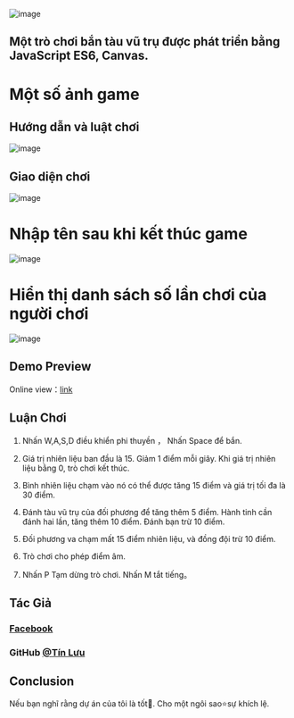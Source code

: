 
![image](https://user-images.githubusercontent.com/107022820/172557517-2913813a-b62f-4de3-8611-985410db9f07.png)

## Một trò chơi bắn tàu vũ trụ được phát triển bằng JavaScript ES6, Canvas.

# Một số ảnh game
## Hướng dẫn và luật chơi
![image](https://user-images.githubusercontent.com/107022820/172556798-4800bd0b-f176-4ebd-97d9-1a52d0d4eb70.png)
## Giao diện chơi
![image](https://user-images.githubusercontent.com/107022820/172557247-2a5fb817-b010-4bb8-94a2-b25c88832aac.png)
# Nhập tên sau khi kết thúc game
![image](https://user-images.githubusercontent.com/107022820/172556968-4f1b1e16-eeda-411d-a987-726ec00fd76d.png)
# Hiển thị danh sách số lần chơi của người chơi
![image](https://user-images.githubusercontent.com/107022820/172557012-e5a22ca4-4da0-432b-8ed2-bb544479eafb.png)

## Demo Preview

Online view：[link](https://4ark.me/star-battle)

## Luận Chơi

1. Nhấn W,A,S,D điều khiển phi thuyền ， Nhấn Space để bắn.

2. Giá trị nhiên liệu ban đầu là 15. Giảm 1 điểm mỗi giây. Khi giá trị nhiên liệu bằng 0, trò chơi kết thúc.

3. Bình nhiên liệu chạm vào nó có thể được tăng 15 điểm và giá trị tối đa là 30 điểm.

4. Đánh tàu vũ trụ của đối phương để tăng thêm 5 điểm. Hành tinh cần đánh hai lần, tăng thêm 10 điểm. Đánh bạn trừ 10 điểm.

5. Đối phương va chạm mất 15 điểm nhiên liệu, và đồng đội trừ 10 điểm.

6. Trò chơi cho phép điểm âm.

7. Nhấn P Tạm dừng trò chơi. Nhấn M tắt tiếng。

## Tác Giả

### [Facebook](https://www.facebook.com/profile.php?id=100082063023921) 
### GitHub [@Tín Lưu](https://github.com/gd4Ark)

## Conclusion
Nếu bạn nghĩ rằng dự án của tôi là tốt👏. Cho một ngôi sao⭐sự khích lệ.
